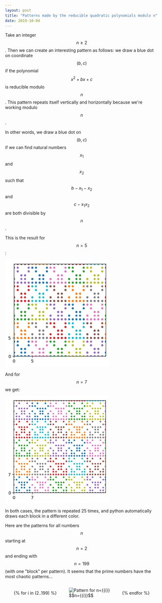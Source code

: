 ```yaml
---
layout: post
title: "Patterns made by the reducible quadratic polynomials modulo n"
date: 2019-10-04
---
```


Take an integer $$n \geq 2$$. Then we can create an interesting pattern as follows: we draw a blue dot on coordinate $$(b,c)$$ if the polynomial $$x^2+bx+c$$ is reducible modulo $$n$$. This pattern repeats itself vertically and horizontally because we're working modulo $$n$$.

In other words, we draw a blue dot on $$(b,c)$$ if we can find natural numbers $$x_1$$ and $$x_2$$ such that $$b-x_1-x_2$$ and $$c-x_1 x_2$$ are both divisible by $$n$$.

This is the result for $$n=5$$:

![reducibles-5-25](/images/reducibles-5-25.png)

And for $$n=7$$ we get:

![reducibles-7-25](/images/reducibles-7-25.png)

In both cases, the pattern is repeated 25 times, and python automatically draws each block in a different color.

Here are the patterns for all numbers $$n$$ starting at $$n=2$$ and ending with $$n=199$$ (with one "block" per pattern). It seems that the prime numbers have the most chaotic patterns...

<div style="display: flex;align-items: center;justify-content: center;flex-wrap: wrap;margin-left: auto;margin-right: auto;width: 100%;">
{% for i in (2..199) %} <figure><img src="images/reducibles-{{i}}.png" alt="Pattern for n={{i}}" width=144/><figcaption>$$n={{i}}$$</figcaption></figure> {% endfor %}
</div>

